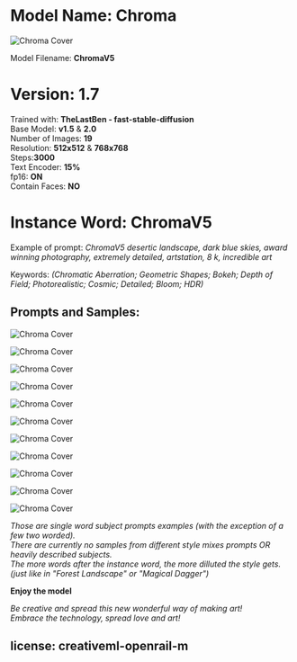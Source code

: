 # Model Name: Chroma

![Chroma Cover](https://huggingface.co/SomaMythos/ChromaV5/resolve/main/Chroma%20Cover.png)

Model Filename: **ChromaV5**  

Version: 1.7
=

Trained with: **TheLastBen - fast-stable-diffusion**  
Base Model: **v1.5**  &  **2.0**  
Number of Images: **19**  
Resolution: **512x512**  & **768x768**  
Steps:**3000**  
Text Encoder: **15%**  
fp16: **ON**  
Contain Faces: **NO**  



Instance Word: ChromaV5
=

Example of prompt: *ChromaV5 desertic landscape, dark blue skies, award winning photography, extremely detailed, artstation, 8 k, incredible art*  

Keywords: *(Chromatic Aberration; Geometric Shapes; Bokeh; Depth of Field; Photorealistic; Cosmic; Detailed; Bloom; HDR)*  


## Prompts and Samples:  


![Chroma Cover](https://huggingface.co/SomaMythos/ChromaV5/resolve/main/Male%20Female%20Face.png)


![Chroma Cover](https://huggingface.co/SomaMythos/ChromaV5/resolve/main/Person.png)


![Chroma Cover](https://huggingface.co/SomaMythos/ChromaV5/resolve/main/Demon.png)


![Chroma Cover](https://huggingface.co/SomaMythos/ChromaV5/resolve/main/Animal.png)


![Chroma Cover](https://huggingface.co/SomaMythos/ChromaV5/resolve/main/Fish.png)


![Chroma Cover](https://huggingface.co/SomaMythos/ChromaV5/resolve/main/Ocean.png)


![Chroma Cover](https://huggingface.co/SomaMythos/ChromaV5/resolve/main/Landscape.png)


![Chroma Cover](https://huggingface.co/SomaMythos/ChromaV5/resolve/main/Galaxy.png)


![Chroma Cover](https://huggingface.co/SomaMythos/ChromaV5/resolve/main/Magical%20Dagger.png)


![Chroma Cover](https://huggingface.co/SomaMythos/ChromaV5/resolve/main/Car.png)


![Chroma Cover](https://huggingface.co/SomaMythos/ChromaV5/resolve/main/Building.png)


*Those are single word subject prompts examples (with the exception of a few two worded).*  
*There are currently no samples from different style mixes prompts OR heavily described subjects.*  
*The more words after the instance word, the more dilluted the style gets. (just like in "Forest Landscape" or "Magical Dagger")*  


**Enjoy the model**  

*Be creative and spread this new wonderful way of making art!*  
*Embrace the technology, spread love and art!*  


license: creativeml-openrail-m
---
